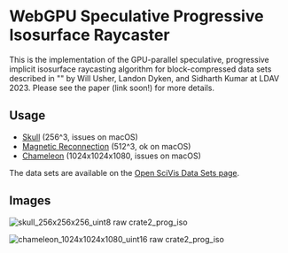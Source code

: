 # WebGPU Speculative Progressive Isosurface Raycaster

This is the implementation of the GPU-parallel speculative, progressive
implicit isosurface raycasting algorithm for
block-compressed data sets described in "" by Will Usher, Landon Dyken, and Sidharth Kumar
at LDAV 2023. Please see the paper (link soon!) for more details.

## Usage

- [Skull](https://www.willusher.io/webgpu-prog-iso/) (256^3, issues on macOS)
- [Magnetic Reconnection](https://www.willusher.io/webgpu-prog-iso/#magnetic) (512^3, ok on macOS)
- [Chameleon](https://www.willusher.io/webgpu-prog-iso/#chameleon) (1024x1024x1080, issues on macOS)

The data sets are available on the [Open SciVis Data Sets page](https://klacansky.com/open-scivis-datasets/).

## Images


![skull_256x256x256_uint8 raw crate2_prog_iso](https://github.com/Twinklebear/webgpu-prog-iso/assets/1522476/831200d8-201a-479c-b2b4-b1124ef8c43a)

![chameleon_1024x1024x1080_uint16 raw crate2_prog_iso](https://github.com/Twinklebear/webgpu-prog-iso/assets/1522476/f1d7b80b-c170-43c4-8c61-6257295a5240)
